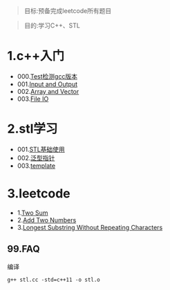 
> 目标:预备完成leetcode所有题目


> 目的:学习C++、STL

# 1.c++入门

* 000.[Test检测gcc版本](test.cc)
* 001.[Input and Output](001input.cc)
* 002.[Array and Vector](002average-and-sum.cc)
* 003.[File IO](003string-sort.cc)

# 2.stl学习

* 001.[STL基础使用](stl.cc)
* 002.[泛型指针](iterator.cc)
* 003.[template](template.cc)


# 3.leetcode


* 1.[Two Sum](two-sum.cc)
* 2.[Add Two Numbers](add-two-numbers.cc)
* 3.[Longest Substring Without Repeating Characters](longest-substring.cc)



## 99.FAQ

编译
```
g++ stl.cc -std=c++11 -o stl.o
```

